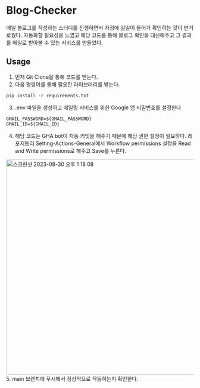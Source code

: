 # Blog-Checker
 매일 블로그를 작성하는 스터디를 진행하면서 자정에 일일이 들어가 확인하는 것이 번거로웠다. 자동화할 필요성을 느꼈고 해당 코드를 통해 블로그 확인을 대신해주고 그 결과를 메일로 받아볼 수 있는 서비스를 만들었다.

## Usage
1. 먼저 Git Clone을 통해 코드를 받는다.
2. 다음 명령어를 통해 필요한 라이브러리를 받는다.
```shell
pip install -r requirements.txt
```
3. .env 파일을 생성하고 메일링 서비스를 위한 Google 앱 비밀번호를 설정한다

```env
GMAIL_PASSWORD=${GMAIL_PASSWORD}
GMAIL_ID=${GMAIL_ID}
```
4. 해당 코드는 GHA bot이 자동 커밋을 해주기 때문에 해당 권한 설정이 필요하다. 레포지토리 Setting-Actions-General에서 Workflow permissions 설정을 Read and Write permissions로 해주고 Save를 누른다.
<img width="577" alt="스크린샷 2023-08-30 오후 1 18 08" src="https://github.com/SmileJune/blog-checker/assets/91049936/7b3a97a1-1636-4c25-8d6a-8ff1facf7595">
5. main 브랜치에 푸시해서 정상적으로 작동하는지 확인한다.
